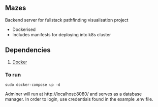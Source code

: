 ## Mazes
Backend server for fullstack pathfinding visualisation project
* Dockerised
* Includes manifests for deploying into k8s cluster

## Dependencies
1. [Docker](https://www.docker.com/)

### To run
```
sudo docker-compose up -d
```

Adminer will run at http://localhost:8080/ and serves as a database manager. In order to login, use credentials found in the example .env file.
